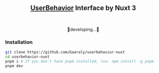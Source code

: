 <!-- <p align="center">
<img src="https://user-images.githubusercontent.com/11247099/140462375-7b7ac4db-35b7-453c-8a05-13d8d20282c4.png" width="600"/>
</p> -->

<h2 align="center">
<a href="#">UserBehavior</a> Interface by Nuxt 3
</h2><br>


<p align="center">
🚧developing...🚧
</p>

### Installation

```bash
git clone https://github.com/Gaaraly/userbehavior-nuxt
cd userbehavior-nuxt
pnpm i # If you don't have pnpm installed, run: npm install -g pnpm
pnpm dev
```
